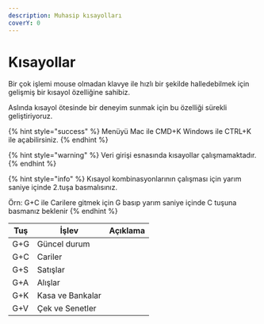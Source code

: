 ```yaml
---
description: Muhasip kısayolları
coverY: 0
---
```


# Kısayollar

Bir çok işlemi mouse olmadan klavye ile hızlı bir şekilde halledebilmek için gelişmiş bir kısayol özelliğine sahibiz.

Aslında kısayol ötesinde bir deneyim sunmak için bu özelliği sürekli geliştiriyoruz.

{% hint style="success" %}
Menüyü Mac ile CMD+K  Windows ile CTRL+K ile açabilirsiniz.
{% endhint %}

{% hint style="warning" %}
Veri girişi esnasında kısayollar çalışmamaktadır.
{% endhint %}

{% hint style="info" %}
Kısayol kombinasyonlarının çalışması için yarım saniye içinde 2.tuşa basmalısınız.

Örn: G+C ile Carilere gitmek için G basıp yarım saniye içinde C tuşuna basmanız beklenir
{% endhint %}



| Tuş | İşlev            | Açıklama |
| --- | ---------------- | -------- |
| G+G | Güncel durum     |          |
| G+C | Cariler          |          |
| G+S | Satışlar         |          |
| G+A | Alışlar          |          |
| G+K | Kasa ve Bankalar |          |
| G+V | Çek ve Senetler  |          |

